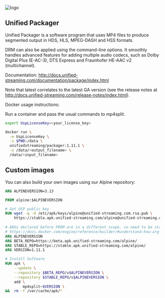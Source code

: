 ![logo](https://raw.githubusercontent.com/unifiedstreaming/origin/master/unifiedstreaming-logo-black.png)

Unified Packager
------------------------------
Unified Packager is a software program that uses MP4 files to produce segmented output in HDS, HLS, MPEG-DASH and HSS formats. 

DRM can also be applied using the command-line options. It smoothly handles advanced features for adding multiple audio codecs, such as Dolby Digital Plus (E-AC-3), DTS Express and Fraunhofer HE-AAC v2 (multichannel).

Documentation:
http://docs.unified-streaming.com/documentation/package/index.html

Note that latest correlates to the latest GA version (see the release notes at http://docs.unified-streaming.com/release-notes/index.html).

Docker usage instructions:

Run a container and pass the usual commands to mp4split.

```bash
export UspLicenseKey=<your_license_key> 

docker run \
  -e UspLicenseKey \
  -v $PWD:/data \
  unifiedstreaming/packager:1.11.1 \
  -o /data/<output_filename> \
  /data/<input_filename>
```

Custom images
------------------
You can also build your own images using our Alpine repository:

```Dockerfile
ARG ALPINEVERSION=3.13

FROM alpine:$ALPINEVERSION

# Get USP public key
RUN wget -q -O /etc/apk/keys/alpine@unified-streaming.com.rsa.pub \
    https://stable.apk.unified-streaming.com/alpine@unified-streaming.com.rsa.pub
    
# ARGs declared before FROM are in a different scope, so need to be stated again
# https://docs.docker.com/engine/reference/builder/#understand-how-arg-and-from-interact
ARG ALPINEVERSION
ARG BETA_REPO=https://beta.apk.unified-streaming.com/alpine/
ARG STABLE_REPO=https://stable.apk.unified-streaming.com/alpine/
ARG VERSION=1.11.1

# Install Software
RUN apk \
    --update \
    --repository $BETA_REPO/v$ALPINEVERSION \
    --repository $STABLE_REPO/v$ALPINEVERSION \
    add \
        mp4split~$VERSION \
&&  rm -f /var/cache/apk/*
```
